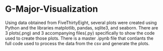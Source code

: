 # G-Major-Visualization

Using data obtained from FiveThirtyEight, several plots were created using Python and the libraries matplotlib, pandas, sqlite3, and seaborn.
There are 3 plots(.png) and 3 accompanying files(.py) specifically to show the code used to create those plots.
There is a master .ipynb file that contiants the full code used to process the data from the csv and generate the plots.

